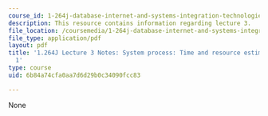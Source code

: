 ```yaml
---
course_id: 1-264j-database-internet-and-systems-integration-technologies-fall-2013
description: This resource contains information regarding lecture 3.
file_location: /coursemedia/1-264j-database-internet-and-systems-integration-technologies-fall-2013/6b84a74cfa0aa7d6d29b0c34090fcc83_MIT1_264JF13_lect_3.pdf
file_type: application/pdf
layout: pdf
title: '1.264J Lecture 3 Notes: System process: Time and resource estimation, part
  1'
type: course
uid: 6b84a74cfa0aa7d6d29b0c34090fcc83

---
```

None
